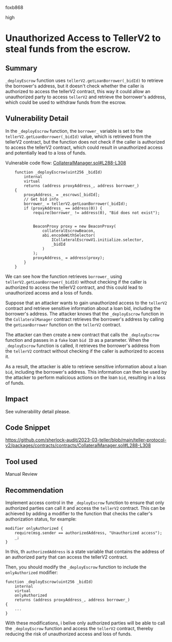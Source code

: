 foxb868

high

# Unauthorized Access to TellerV2 to steal funds from the escrow.

## Summary
`_deployEscrow` function uses `tellerV2.getLoanBorrower(_bidId)` to retrieve the borrower's address, but it doesn't check whether the caller is authorized to access the tellerV2 contract, this way it could allow an unauthorized party to access `tellerV2` and retrieve the borrower's address, which could be used to withdraw funds from the escrow.

## Vulnerability Detail
In the `_deployEscrow` function, the `borrower_` variable is set to the `tellerV2.getLoanBorrower(_bidId)` value, which is retrieved from the tellerV2 contract, but the function does not check if the caller is authorized to access the tellerV2 contract, which could result in unauthorized access and potentially lead to a loss of funds.

Vulnerable code flow: [CollateralManager.sol#L288-L308](https://github.com/sherlock-audit/2023-03-teller/blob/main/teller-protocol-v2/packages/contracts/contracts/CollateralManager.sol#L288-L308)
```solidity
    function _deployEscrow(uint256 _bidId)
        internal
        virtual
        returns (address proxyAddress_, address borrower_)
    {
        proxyAddress_ = _escrows[_bidId];
        // Get bid info
        borrower_ = tellerV2.getLoanBorrower(_bidId);
        if (proxyAddress_ == address(0)) {
            require(borrower_ != address(0), "Bid does not exist");


            BeaconProxy proxy = new BeaconProxy(
                collateralEscrowBeacon,
                abi.encodeWithSelector(
                    ICollateralEscrowV1.initialize.selector,
                    _bidId
                )
            );
            proxyAddress_ = address(proxy);
        }
    }
```
We can see how the function retrieves `borrower_` using `tellerV2.getLoanBorrower(_bidId)` without checking if the caller is authorized to access the tellerV2 contract, and this could lead to unauthorized access and a loss of funds.

Suppose that an attacker wants to gain unauthorized access to the `tellerV2` contract and retrieve sensitive information about a loan bid, including the borrower's address. The attacker knows that the `_deployEscrow` function in the `CollateralManager` contract retrieves the borrower's address by calling the `getLoanBorrower` function on the `tellerV2` contract.

The attacker can then create a new contract that calls the `_deployEscrow` function and passes in a `fake` loan `bid ID` as a parameter. When the `_deployEscrow` function is called, it retrieves the borrower's address from the `tellerV2` contract without checking if the caller is authorized to access it.

As a result, the attacker is able to retrieve sensitive information about a loan `bid`, including the borrower's address. This information can then be used by the attacker to perform malicious actions on the loan `bid`, resulting in a loss of funds.

## Impact
See vulnerability detail please.

## Code Snippet
https://github.com/sherlock-audit/2023-03-teller/blob/main/teller-protocol-v2/packages/contracts/contracts/CollateralManager.sol#L288-L308

## Tool used

Manual Review

## Recommendation
Implement access control in the `_deployEscrow` function to ensure that only authorized parties can call it and access the `tellerV2` contract. This can be achieved by adding a modifier to the function that checks the caller's authorization status, 
for example:
```solidity
modifier onlyAuthorized {
    require(msg.sender == authorizedAddress, "Unauthorized access");
    _;
}
```
In this, th `authorizedAddress` is a state variable that contains the address of an authorized party that can access the tellerV2 contract.

Then, you should modify the `_deployEscrow` function to include the `onlyAuthorized` modifier:
```solidity
function _deployEscrow(uint256 _bidId)
    internal
    virtual
    onlyAuthorized
    returns (address proxyAddress_, address borrower_)
{
    ...
}
```
With these modifications, i belive only authorized parties will be able to call the `_deployEscrow` function and access the `tellerV2` contract, thereby reducing the risk of unauthorized access and loss of funds.